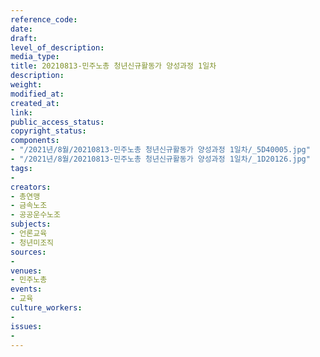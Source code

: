 ```yaml
---
reference_code: 
date: 
draft: 
level_of_description: 
media_type: 
title: 20210813-민주노총 청년신규활동가 양성과정 1일차
description: 
weight: 
modified_at: 
created_at: 
link: 
public_access_status: 
copyright_status: 
components:
- "/2021년/8월/20210813-민주노총 청년신규활동가 양성과정 1일차/_5D40005.jpg"
- "/2021년/8월/20210813-민주노총 청년신규활동가 양성과정 1일차/_1D20126.jpg"
tags:
- 
creators:
- 총연맹
- 금속노조
- 공공운수노조
subjects:
- 언론교육
- 청년미조직
sources:
- 
venues:
- 민주노총
events:
- 교육
culture_workers:
- 
issues:
- 
---
```

